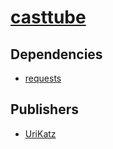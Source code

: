 # [casttube](https://pypi.org/project/casttube)

## Dependencies
- [requests](packages/r/requests.md)



## Publishers
- [UriKatz](https://pypi.org/user/UriKatz)

